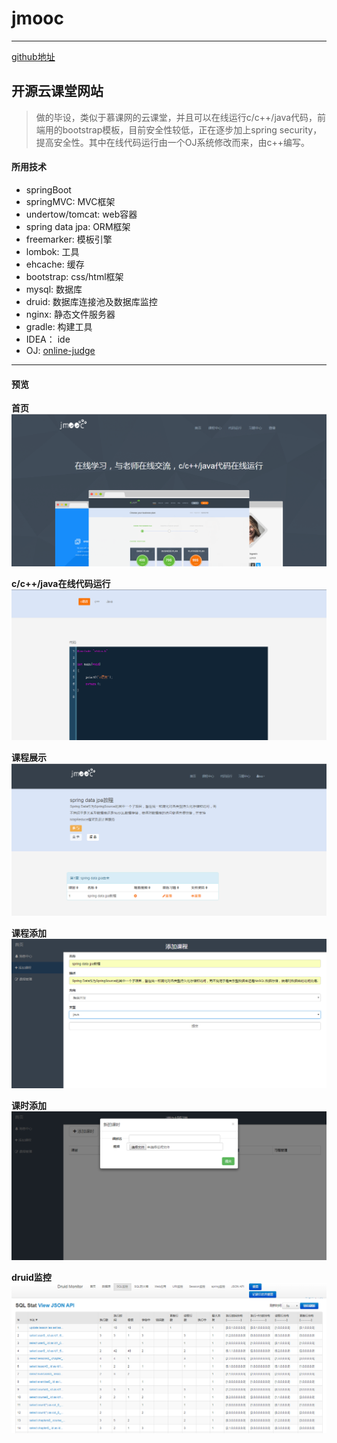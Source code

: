 # jmooc

---

[github地址](https://github.com/jcalaz/jmooc)
## 开源云课堂网站

> 做的毕设，类似于慕课网的云课堂，并且可以在线运行c/c++/java代码，前端用的bootstrap模板，目前安全性较低，正在逐步加上spring security，提高安全性。其中在线代码运行由一个OJ系统修改而来，由c++编写。

#### 所用技术
 - springBoot
 - springMVC: MVC框架
 - undertow/tomcat: web容器
 - spring data jpa: ORM框架
 - freemarker: 模板引擎
 - lombok: 工具
 - ehcache: 缓存
 - bootstrap: css/html框架
 - mysql: 数据库
 - druid: 数据库连接池及数据库监控
 - nginx: 静态文件服务器
 - gradle: 构建工具
 - IDEA： ide
 - OJ: [online-judge](https://git.oschina.net/jungle/online-judge)
 
---
#### 预览

**首页**
![index](screenshot/index.png)

**c/c++/java在线代码运行**
![code](screenshot/code.png)

**课程展示**
![leses](screenshot/leses.png)

**课程添加**
![add](screenshot/add.png)

**课时添加**
![les](screenshot/les.png)

**druid监控**
![druid](screenshot/druid.png)